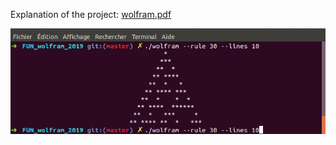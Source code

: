 
Explanation of the project: [wolfram.pdf](https://github.com/BNouailhac/Epitech-Project/blob/master/Wolfram%20(Haskell)/wolfram.pdf)



![Result](https://github.com/BNouailhac/Epitech-Project/blob/master/Wolfram%20(Haskell)/Image_Git/Capture%20du%202020-07-02%2020-44-36.png)
